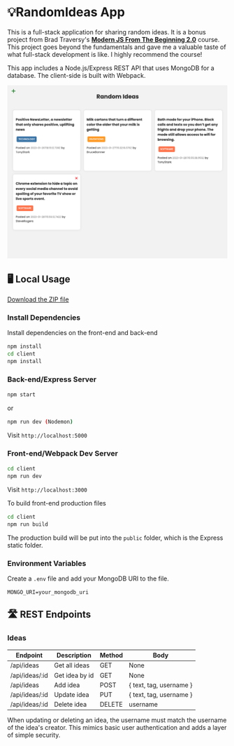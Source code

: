 # 💡RandomIdeas App

This is a full-stack application for sharing random ideas. It is a bonus project from Brad Traversy's [**Modern JS From The Beginning 2.0**](https://www.traversymedia.com/modern-javascript-2-0) course. This project goes beyond the fundamentals and gave me a valuable taste of what full-stack development is like. I highly recommend the course!

This app includes a Node.js/Express REST API that uses MongoDB for a database. The client-side is built with Webpack.

![Screenshot](https://github.com/bradtraversy/randomideas-app/blob/main/assets/screen.png?raw=true)

## 🖥️ Local Usage

[Download the ZIP file](https://github.com/Xelodico/randomideas-app/archive/refs/heads/main.zip)

### Install Dependencies

Install dependencies on the front-end and back-end

```bash
npm install
cd client
npm install
```

### Back-end/Express Server

```bash
npm start
```

or

```bash
npm run dev (Nodemon)
```

Visit `http://localhost:5000`

### Front-end/Webpack Dev Server

```bash
cd client
npm run dev
```

Visit `http://localhost:3000`

To build front-end production files

```bash
cd client
npm run build
```

The production build will be put into the `public` folder, which is the Express static folder.

### Environment Variables

Create a `.env` file and add your MongoDB URI to the file.

```env
MONGO_URI=your_mongodb_uri
```

## 🛣️ REST Endpoints

### Ideas

| Endpoint       | Description    | Method | Body                    |
| -------------- | -------------- | ------ | ----------------------- |
| /api/ideas     | Get all ideas  | GET    | None                    |
| /api/ideas/:id | Get idea by id | GET    | None                    |
| /api/ideas     | Add idea       | POST   | { text, tag, username } |
| /api/ideas/:id | Update idea    | PUT    | { text, tag, username } |
| /api/ideas/:id | Delete idea    | DELETE | username                |

When updating or deleting an idea, the username must match the username of the idea's creator. This mimics basic user authentication and adds a layer of simple security.
